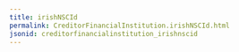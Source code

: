 ```yaml
---
title: irishNSCId
permalink: CreditorFinancialInstitution.irishNSCId.html
jsonid: creditorfinancialinstitution_irishnscid
---
```

